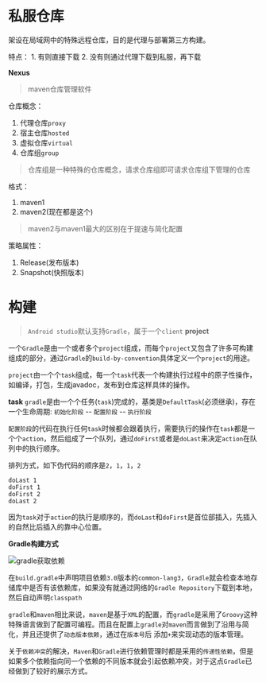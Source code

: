 # 私服仓库

架设在局域网中的特殊远程仓库，目的是代理与部署第三方构建。

特点：
    1. 有则直接下载
    2. 没有则通过代理下载到私服，再下载
    
**Nexus**

> maven仓库管理软件

仓库概念：
1. 代理仓库`proxy`
2. 宿主仓库`hosted`
3. 虚拟仓库`virtual`
4. 仓库组`group`

> 仓库组是一种特殊的仓库概念，请求仓库组即可请求仓库组下管理的仓库

格式：
1. maven1
2. maven2(现在都是这个)

> maven2与maven1最大的区别在于提速与简化配置

策略属性：
1. Release(发布版本)
2. Snapshot(快照版本)

# 构建

> `Android studio`默认支持`Gradle`，属于一个`client`
**project**

一个`Gradle`是由一个或者多个`project`组成，而每个`project`又包含了许多可构建组成的部分，通过`Gradle`的`build-by-convention`具体定义一个`project`的用途。

`project`由一个个`task`组成，每一个`task`代表一个构建执行过程中的原子性操作，如编译，打包，生成javadoc，发布到仓库这样具体的操作。


**task**
`gradle`是由一个个任务(`task`)完成的，基类是`DefaultTask`(必须继承)，存在一个生命周期:
`初始化阶段` -- `配置阶段` -- `执行阶段`

`配置阶段`的代码在执行任何`task`时候都会跟着执行，需要执行的操作在`task`都是一个个`action`，然后组成了一个队列，通过`doFirst`或者是`doLast`来决定`action`在队列中的执行顺序。

排列方式，如下伪代码的顺序是`2`，`1`，`1`，`2`
```
doLast 1
doFirst 1
doFirst 2
doLast 2
```

因为`task`对于`action`的执行是顺序的，而`doLast`和`doFirst`是首位部插入，先插入的自然比后插入的靠中心位置。

**Gradle构建方式**

![gradle获取依赖](./java一/gradle.jpg)

在`build.gradle`中声明项目依赖`3.0`版本的`common-lang3`，`Gradle`就会检查本地存储库中是否有该依赖库，如果没有就通过网络的`Gradle Repository`下载到本地，然后自动声明`classpath`

`gradle`和`maven`相比来说，`maven`是基于`XML`的配置，而`gradle`是采用了`Groovy`这种特殊语言做到了配置可编程。而且在配置上`gradle`对`maven`而言做到了沿用与简化，并且还提供了`动态版本依赖`，通过在`版本号`后
添加`+`来实现动态的版本管理。

关于`依赖冲突`的解决，`Maven`和`Gradle`进行依赖管理时都是采用的`传递性依赖`，但是如果多个依赖指向同一个依赖的不同版本就会引起依赖冲突，对于这点`Gradle`已经做到了较好的展示方式。



